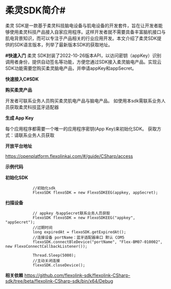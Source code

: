 
# **柔灵SDK简介#**
柔灵 SDK是一款基于柔灵科技脑电设备与肌电设备的开发套件，旨在让开发者能够使用柔灵科技产品接入自家应用程序。这样开发者就不需要具备丰富脑机接口与肌电背景知识，而可以专注于产品相关的行业应用开发。本文介绍了柔灵SDK提供的SDK语言版本，列举了最新版本SDK的获取地址。

**#快速入门**
柔灵 SDK封装了2022-10-26版本API，以访问密钥（appKey）识别调用者身份，提供自动签名等功能，方便您通过SDK接入柔灵脑电产品。实现云SDK功能需要您购买柔灵脑电产品，并申请appKey和appSecret。


**快速接入C#SDK**

**购买柔灵产品**

开发者可联系业务人员购买柔灵肌电产品与脑电产品。
如使用本sdk需联系业务人员获取柔灵科技蓝牙适配器

**生成 App Key**

每个应用程序都需要一个唯一的应用程序密钥(App Key)来初始化SDK。
获取方式：请联系业务人员获取

**开放平台地址**

https://openplatform.flexolinkai.com/#/guide/CSharp/access


**示例代码**

**初始化SDK**

```
            //初始化sdk
            FlexoSDK flexoSDK = new FlexoSDKEEG(appkey, appSecret);
```

**扫描设备**



```
          	// appkey 与appSecret联系业务人员获取 
            FlexoSDK flexoSDK = new FlexoSDKEEG("appkey", "appSecret");
            //过期时间
            long expiredAt = flexoSDK.getExpiredAt();
            //连接设备 portName：蓝牙适配器串口 默认 COM5
            flexoSDK.connectBleDevice("portName", "Flex-BM07-010002", new FlexoConnectCallbackListener());

            Thread.Sleep(5000);
            //主动关闭连接
            flexoSDK.closeDevice();
 ```

**相关依赖**
https://github.com/flexolink-sdk/flexolink-CSharp-sdk/tree/beta/flexolink-CSharp-sdk/bin/x64/Debug